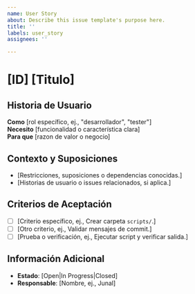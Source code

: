 ```yaml
---
name: User Story
about: Describe this issue template's purpose here.
title: ''
labels: user_story
assignees: ''

---
```


# [ID] [Titulo]

## Historia de Usuario

**Como** [rol específico, ej., "desarrollador", "tester"]  
**Necesito** [funcionalidad o característica clara]  
**Para que** [razon de valor o negocio]

## Contexto y Suposiciones
- [Restricciones, suposiciones o dependencias conocidas.]
- [Historias de usuario o issues relacionados, si aplica.]

## Criterios de Aceptación
- [ ] [Criterio específico, ej., Crear carpeta `scripts/`.]
- [ ] [Otro criterio, ej., Validar mensajes de commit.]
- [ ] [Prueba o verificación, ej., Ejecutar script y verificar salida.]

## Información Adicional
- **Estado**: [Open|In Progress|Closed]  
- **Responsable**: [Nombre, ej., Junal]
